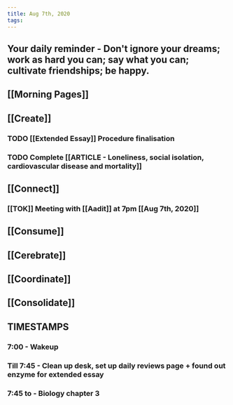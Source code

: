 ```yaml
---
title: Aug 7th, 2020
tags:
---
```


## 
## Your daily reminder - Don't ignore your dreams; work as hard you can; say what you can; cultivate friendships; be happy.
## [[Morning Pages]]
###
## [[Create]]
### TODO [[Extended Essay]] Procedure finalisation
### TODO Complete [[ARTICLE - Loneliness, social isolation, cardiovascular disease and mortality]]
## [[Connect]]
### [[TOK]] Meeting with [[Aadit]] at 7pm [[Aug 7th, 2020]]
## [[Consume]]
## [[Cerebrate]]
## [[Coordinate]]
## [[Consolidate]]
## TIMESTAMPS
### 7:00 - Wakeup
### Till 7:45 - Clean up desk, set up daily reviews page + found out enzyme for extended essay
### 7:45 to - Biology chapter 3

